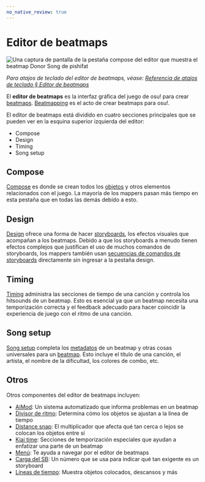 ```yaml
---
no_native_review: true
---
```


# Editor de beatmaps

![Una captura de pantalla de la pestaña compose del editor que muestra el beatmap Donor Song de pishifat](img/compose.jpg)

*Para atajos de teclado del editor de beatmaps, véase: [Referencia de atajos de teclado § Editor de beatmaps](/wiki/Client/Keyboard_shortcuts#beatmap-editor)*

El **editor de beatmaps** es la interfaz gráfica del juego de osu! para crear [beatmaps](/wiki/Beatmap). [Beatmapping](/wiki/Beatmapping) es el acto de crear beatmaps para osu!.

El editor de beatmaps está dividido en cuatro secciones principales que se pueden ver en la esquina superior izquierda del editor:

- Compose
- Design
- Timing
- Song setup

## Compose

[Compose](/wiki/Client/Beatmap_editor/Compose) es donde se crean todos los [objetos](/wiki/Gameplay/Hit_object) y otros elementos relacionados con el juego. La mayoría de los mappers pasan más tiempo en esta pestaña que en todas las demás debido a esto.

## Design

[Design](/wiki/Client/Beatmap_editor/Design) ofrece una forma de hacer [storyboards](/wiki/Storyboard), los efectos visuales que acompañan a los beatmaps. Debido a que los storyboards a menudo tienen efectos complejos que justifican el uso de muchos comandos de storyboards, los mappers también usan [secuencias de comandos de storyboards](/wiki/Storyboard/Scripting) directamente sin ingresar a la pestaña design.

## Timing

[Timing](/wiki/Client/Beatmap_editor/Timing) administra las secciones de tiempo de una canción y controla los hitsounds de un beatmap. Esto es esencial ya que un beatmap necesita una temporización correcta y el feedback adecuado para hacer coincidir la experiencia de juego con el ritmo de una canción.

## Song setup

[Song setup](/wiki/Client/Beatmap_editor/Song_setup) completa los [metadatos](/wiki/Client/Beatmap_editor/Song_setup#song-and-map-metadata) de un beatmap y otras cosas universales para un [beatmap](/wiki/Beatmap). Esto incluye el título de una canción, el artista, el nombre de la dificultad, los colores de combo, etc.

## Otros

Otros componentes del editor de beatmaps incluyen:

- [AiMod](AiMod): Un sistema automatizado que informa problemas en un beatmap
- [Divisor de ritmo](Beat_Snap_Divisor): Determina cómo los objetos se ajustan a la línea de tiempo
- [Distance snap](Distance_snap): El multiplicador que afecta qué tan cerca o lejos se colocan los objetos entre sí
- [Kiai time](/wiki/Gameplay/Kiai_time): Secciones de temporización especiales que ayudan a enfatizar una parte de un beatmap
- [Menú](Menu): Te ayuda a navegar por el editor de beatmaps
- [Carga del SB](SB_Load): Un número que se usa para indicar qué tan exigente es un storyboard
- [Líneas de tiempo](Timelines): Muestra objetos colocados, descansos y más
